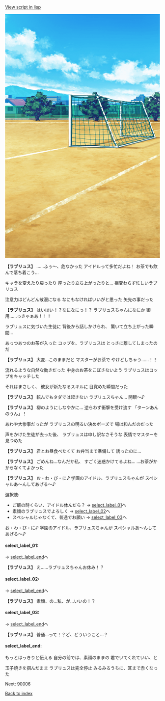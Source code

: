 [View script in lisp](../scripts/20035203.txt)

![Schoolyard_daytime.png](../images/backgrounds/Schoolyard_daytime.png)

**【ラブリュス】**
……ふぅ～、危なかった
アイドルって多忙だよね！
お茶でも飲んで落ち着こう…

キャラを変えたり戻ったり
座ったり立ち上がったりと…
相変わらず忙しいラブリュス

注意力はどんどん散漫になる
なにもなければいいがと思った
矢先の事だった

**【ラブリュス】**
はいはい！？なになにっ！？
ラブリュスちゃんになにか
御用……っきゃぁあ！！！

ラブリュスに気づいた生徒に
背後から話しかけられ、
驚いて立ち上がった瞬間…

あっつあつのお茶が入った
コップを、ラブリュスは
とっさに離してしまったのだ

**【ラブリュス】**
大変…このままだと
マスターがお茶で
やけどしちゃう……！！

流れるような自然な動きだった
中身のお茶をこぼさないよう
ラブリュスはコップをキャッチした

それはまさしく、
彼女が新たなるスキルに
目覚めた瞬間だった

**【ラブリュス】**
転んでもタダでは起きない
ラブリュスちゃん…
開眼～♪

**【ラブリュス】**
柳のようにしなやかに…
逆らわず衝撃を受け流す
「ターンあんのうん」！

あわや大惨事だったが
ラブリュスの明るい決めポーズで
場は和んだのだった

声をかけた生徒が去った後、
ラブリュスは申し訳なさそうな
表情でマスターを見つめた

**【ラブリュス】**
君とお昼食べたくて
お弁当まで準備して
誘ったのに…

**【ラブリュス】**
ごめんね…なんだか私、
すごく迷惑かけてるよね…
…お茶がかからなくてよかった

**【ラブリュス】**
お・わ・び・に♪
学園のアイドル、ラブリュスちゃんが
スペシャルあ～んしてあげる～♪

選択肢:
- ご飯の時くらい、アイドル休んだら？ → [select_label_01](#select_label_01)へ
- 素顔のラブリュスでよろしく → [select_label_02](#select_label_02)へ
- スペシャルじゃなくて、普通でお願い → [select_label_03](#select_label_03)へ

お・わ・び・に♪
学園のアイドル、ラブリュスちゃんが
スペシャルあ～んしてあげる～♪

#### select_label_01:
 → [select_label_end](#select_label_end)へ

**【ラブリュス】**
え……ラブリュスちゃんお休み！？

#### select_label_02:
 → [select_label_end](#select_label_end)へ

**【ラブリュス】**
素顔、の…私、が…いいの！？

#### select_label_03:
 → [select_label_end](#select_label_end)へ

**【ラブリュス】**
普通…って！？ど、どういうこと…？

#### select_label_end:

もっとはっきりと伝える
自分の前では、素顔のままの
君でいてくれていい、と

玉子焼きを掴んだまま
ラブリュスは完全停止
みるみるうちに、耳まで赤くなった


Next: [90006](90006.md)

[Back to index](index.md)
